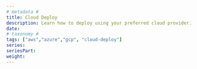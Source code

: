 ```yaml
---
# metadata # 
title: Cloud Deploy
description: Learn how to deploy using your preferred cloud provider.
date: 
# taxonomy #
tags: ["aws","azure","gcp", "cloud-deploy"]
series:
seriesPart:
weight: 
---
```

